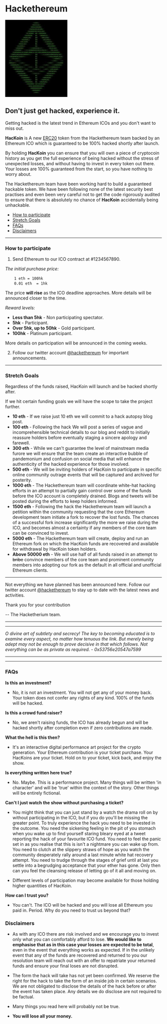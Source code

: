 # Hackethereum #
![test](Media/HackethereumLogo_m.jpg)
## Don't just get hacked, experience it. ##

Getting hacked is the latest trend in Ethereum ICOs and you don't want to miss out.

**HacKoin** is A new [ERC20](https://theethereum.wiki/w/index.php/ERC20_Token_Standard) token from the Hackethereum team backed by an Ethereum ICO which is guaranteed to be 100% hacked shortly after launch.

By holding **HacKoin** you can ensure that you will own a piece of cryptocoin history as you get the full experience of being hacked without the stress of unexpected losses, and without having to invest in every token out there. Your losses are 100% guaranteed from the start, so you have nothing to worry about.

The Hackethereum team have been working hard to build a guaranteed hackable token. We have been following none of the latest security best practises and even been very careful not to get the code rigorously audited to ensure that there is absolutely no chance of **HacKoin** accidentally being unhackable.

- [How to participate](#how-to-participate)
- [Stretch Goals](#stretch-goals)
- [FAQs](#faqs)
- [Disclaimers](#disclaimers)

----------

### How to participate ###

1. Send Ethereum to our ICO contract at #1234567890.

  *The initial purchase price:*

        1 eth = 100hk
        0.01 eth  = 1hk

  The price **will rise** as the ICO deadline approaches. More details will be announced closer to the time.

  *Reward levels:*

  - **Less than 5hk** - Non participating spectator.
  - **5hk** - Participant.
  - **Over 5hk, up to 50hk** - Gold participant.
  - **100hk** - Platinum participant.

  More details on participation will be announced in the coming weeks.

2. Follow our twitter account [@hackethereum](https://twitter.com/hackethereum) for important announcements.

----------


### Stretch Goals ###

Regardless of the funds raised, HacKoin will launch and be hacked shortly after.

If we hit certain funding goals we will have the scope to take the project further.

- **10 eth** - If we raise just 10 eth we will commit to a hack autopsy blog post.
- **100 eth** - Following the hack We will post a series of vague and incomprehensible technical details to our blog and reddit to initially reassure holders before eventually staging a sincere apology and farewell.
- **300 eth** - While we can't guarantee the level of mainstream media furore we will ensure that the team create an interactive bubble of pandemonium and confusion on social media that will enhance the authenticity of the hacked experience for those involved.
- **500 eth** - We will be inviting holders of HacKoin to participate in specific online community outrage events that will be captured and archived for posterity.
- **1000 eth** - The Hackethereum team will coordinate white-hat hacking efforts in an attempt to partially gain control over some of the funds before the ICO account is completely drained. Blogs and tweets will be posted during the efforts to keep holders informed.
- **1500 eth** - Following the hack the Hackethereum team will launch a petition within the community requesting that the core Ethereum development team initiate a fork to recover the lost funds. The chances of a successful fork increase significantly the more we raise during the ICO, and becomes almost a certainty if any members of the core team can be convinced to invest.
- **5000 eth** - The Hackethereum team will create, deploy and run an Ethereum fork on which the HacKoin funds are recovered and available for withdrawal by HacKoin token holders.
- **Above 50000 eth** - We will use half of all funds raised in an attempt to <strike>bribe</strike> convince members of the core team and prominent community members into adopting our fork as the default in all official and unofficial Ethereum clients.

---------

Not everything we have planned has been announced here. Follow our twitter account [@hackethereum](https://twitter.com/hackethereum) to stay up to date with the latest news and activities.
 
Thank you for your contribution

-- The Hacketherium team.

----------

----------

*O divine art of subtlety and secrecy! The key to becoming educated is to examine every aspect, no matter how tenuous the link. But merely being adept may not be enough to prove decisive in that which follows. Not everything can be as private as required. - 0x53756e20547a7599*


----------

----------

### FAQs ###

**Is this an investment?**

 - No, it is not an investment. You will not get any of your money back. Your token does not confer any rights of any kind. 100% of the funds will be hacked.

**Is this a crowd fund raiser?**

 - No, we aren't raising funds, the ICO has already begun and will be hacked shortly after completion even if zero contributions are made. 

**What the hell is this then?**

 - It's an interactive digital performance art project for the crypto generation. Your Ethereum contribution is your ticket purchase. Your HacKoins are your ticket. Hold on to your ticket, kick back, and enjoy the show.

**Is everything written here true?**

 - No. Maybe. This is a performance project. Many things will be written 'in character' and will be 'true' within the context of the story. Other things will be entirely fictional.

**Can't I just watch the show without purchasing a ticket?**

 - You might think that you can just stand by a watch the drama roll on by without participating in the ICO, but if you do you'll be missing the greater point. To truly experience the hack you need to be invested in the outcome. You need the sickening feeling in the pit of you stomach when you wake up to find yourself staring bleary eyed at a tweet reporting the hack of your favourite ICO fund. You need to feel the panic set in as you realise that this is isn't a nightmare you can wake up from. You need to clutch at the slippery straws of hope as you watch the community desperately rally around a last minute white hat recovery attempt. You need to trudge through the stages of grief until at last you settle into a begrudging  acceptance that your ether has gone. Only then can you feel the cleansing release of letting go of it all and moving on.
 
 - Different levels of participation may become available for those holding higher quantities of HacKoin. 

**How can I trust you?**

- You can't. The ICO will be hacked and you will lose all Ethereum you paid in. Period. Why do you need to trust us beyond that?

### Disclaimers ###
- As with any ICO there are risk involved and we encourage you to invest only what you can comfortably afford to lose. **We would like to emphasise that as in this case your losses are expected to be total**, even in the event that everything works as expected. If in the unlikely event that any of the funds are recovered and returned to you our resolution team will reach out with an offer to repatriate your returned funds and ensure your final loses are not disrupted.

- The form the hack will take has not yet been confirmed. We reserve the right for the hack to take the form of an inside job in certain scenarios. We are not obligated to disclose the details of the hack before or after the event has taken place. Any details we do disclose are not required to be factual.

- Many things you read here will probably not be true.

- **You will lose all your money.**